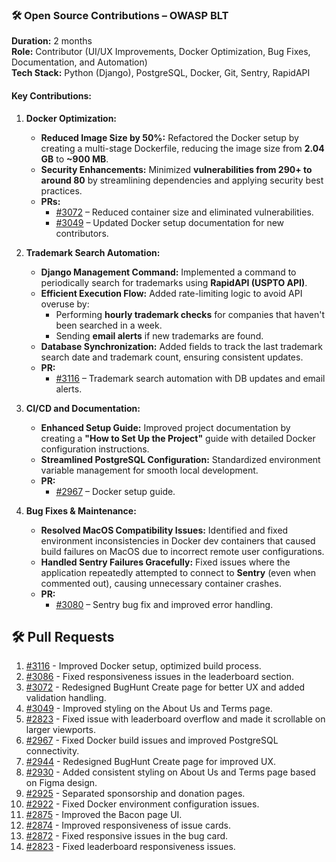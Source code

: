 ### 🛠️ **Open Source Contributions – OWASP BLT**
**Duration:** 2 months  
**Role:** Contributor (UI/UX Improvements, Docker Optimization, Bug Fixes, Documentation, and Automation)  
**Tech Stack:** Python (Django), PostgreSQL, Docker, Git, Sentry, RapidAPI  

#### **Key Contributions:**
1. **Docker Optimization:**
   - **Reduced Image Size by 50%:** Refactored the Docker setup by creating a multi-stage Dockerfile, reducing the image size from **2.04 GB** to **~900 MB**.
   - **Security Enhancements:** Minimized **vulnerabilities from 290+ to around 80** by streamlining dependencies and applying security best practices.
   - **PRs:**
     - [#3072](https://github.com/OWASP-BLT/BLT/pull/3072) – Reduced container size and eliminated vulnerabilities.
     - [#3049](https://github.com/OWASP-BLT/BLT/pull/3049) – Updated Docker setup documentation for new contributors.

2. **Trademark Search Automation:**
   - **Django Management Command:** Implemented a command to periodically search for trademarks using **RapidAPI (USPTO API)**.
   - **Efficient Execution Flow:** Added rate-limiting logic to avoid API overuse by:
     - Performing **hourly trademark checks** for companies that haven't been searched in a week.
     - Sending **email alerts** if new trademarks are found.
   - **Database Synchronization:** Added fields to track the last trademark search date and trademark count, ensuring consistent updates.
   - **PR:**
     - [#3116](https://github.com/OWASP-BLT/BLT/pull/3116) – Trademark search automation with DB updates and email alerts.

3. **CI/CD and Documentation:**
   - **Enhanced Setup Guide:** Improved project documentation by creating a **"How to Set Up the Project"** guide with detailed Docker configuration instructions.
   - **Streamlined PostgreSQL Configuration:** Standardized environment variable management for smooth local development.
   - **PR:**
     - [#2967](https://github.com/OWASP-BLT/BLT/pull/2967) – Docker setup guide.

4. **Bug Fixes & Maintenance:**
   - **Resolved MacOS Compatibility Issues:** Identified and fixed environment inconsistencies in Docker dev containers that caused build failures on MacOS due to incorrect remote user configurations.
   - **Handled Sentry Failures Gracefully:** Fixed issues where the application repeatedly attempted to connect to **Sentry** (even when commented out), causing unnecessary container crashes.
   - **PR:**
     - [#3080](https://github.com/OWASP-BLT/BLT/pull/3080) – Sentry bug fix and improved error handling.

## 🛠️ **Pull Requests**
1. [#3116](https://github.com/OWASP-BLT/BLT/pull/3116) - Improved Docker setup, optimized build process.
2. [#3086](https://github.com/OWASP-BLT/BLT/pull/3086) - Fixed responsiveness issues in the leaderboard section.
3. [#3072](https://github.com/OWASP-BLT/BLT/pull/3072) - Redesigned BugHunt Create page for better UX and added validation handling.
4. [#3049](https://github.com/OWASP-BLT/BLT/pull/3049) - Improved styling on the About Us and Terms page.
5. [#2823](https://github.com/OWASP-BLT/BLT/pull/2823) - Fixed issue with leaderboard overflow and made it scrollable on larger viewports.
6. [#2967](https://github.com/OWASP-BLT/BLT/pull/2967) - Fixed Docker build issues and improved PostgreSQL connectivity.
7. [#2944](https://github.com/OWASP-BLT/BLT/pull/2944) - Redesigned BugHunt Create page for improved UX.
8. [#2930](https://github.com/OWASP-BLT/BLT/pull/2930) - Added consistent styling on About Us and Terms page based on Figma design.
9. [#2925](https://github.com/OWASP-BLT/BLT/pull/2925) - Separated sponsorship and donation pages.
10. [#2922](https://github.com/OWASP-BLT/BLT/pull/2922) - Fixed Docker environment configuration issues.
11. [#2875](https://github.com/OWASP-BLT/BLT/pull/2875) - Improved the Bacon page UI.
12. [#2874](https://github.com/OWASP-BLT/BLT/pull/2874) - Improved responsiveness of issue cards.
13. [#2872](https://github.com/OWASP-BLT/BLT/pull/2872) - Fixed responsive issues in the bug card.
14. [#2823](https://github.com/OWASP-BLT/BLT/pull/2823) - Fixed leaderboard responsiveness issues.
